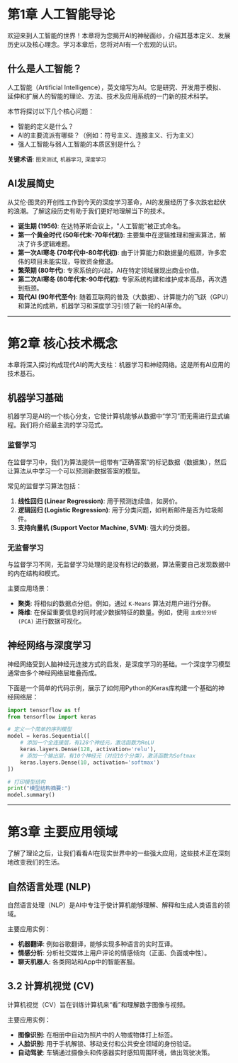 # 第1章 人工智能导论

欢迎来到人工智能的世界！本章将为您揭开AI的神秘面纱，介绍其基本定义、发展历史以及核心理念。学习本章后，您将对AI有一个宏观的认识。

##  什么是人工智能？

人工智能（Artificial Intelligence），英文缩写为AI。它是研究、开发用于模拟、延伸和扩展人的智能的理论、方法、技术及应用系统的一门新的技术科学。

本节将探讨以下几个核心问题：
- 智能的定义是什么？
- AI的主要流派有哪些？（例如：符号主义、连接主义、行为主义）
- 强人工智能与弱人工智能的本质区别是什么？

**关键术语**: `图灵测试`, `机器学习`, `深度学习`

##  AI发展简史

从艾伦·图灵的开创性工作到今天的深度学习革命，AI的发展经历了多次跌宕起伏的浪潮。了解这段历史有助于我们更好地理解当下的技术。

- **诞生期 (1956)**: 在达特茅斯会议上，"人工智能"被正式命名。
- **第一个黄金时代 (50年代末-70年代初)**: 主要集中在逻辑推理和搜索算法，解决了许多逻辑难题。
- **第一次AI寒冬 (70年代中-80年代初)**: 由于计算能力和数据量的瓶颈，许多宏伟的项目未能实现，导致资金撤退。
- **繁荣期 (80年代)**: 专家系统的兴起，AI在特定领域展现出商业价值。
- **第二次AI寒冬 (80年代末-90年代初)**: 专家系统构建和维护成本高昂，再次遇到瓶颈。
- **现代AI (90年代至今)**: 随着互联网的普及（大数据）、计算能力的飞跃（GPU）和算法的成熟，机器学习和深度学习引领了新一轮的AI革命。

---

# 第2章 核心技术概念

本章将深入探讨构成现代AI的两大支柱：机器学习和神经网络。这是所有AI应用的技术基石。

## 机器学习基础

机器学习是AI的一个核心分支，它使计算机能够从数据中“学习”而无需进行显式编程。我们将介绍最主流的学习范式。

### 监督学习

在监督学习中，我们为算法提供一组带有“正确答案”的标记数据（数据集），然后让算法从中学习一个可以预测新数据答案的模型。

常见的监督学习算法包括：
1.  **线性回归 (Linear Regression)**: 用于预测连续值，如房价。
2.  **逻辑回归 (Logistic Regression)**: 用于分类问题，如判断邮件是否为垃圾邮件。
3.  **支持向量机 (Support Vector Machine, SVM)**: 强大的分类器。

### 无监督学习

与监督学习不同，无监督学习处理的是没有标记的数据，算法需要自己发现数据中的内在结构和模式。

主要应用场景：
- **聚类**: 将相似的数据点分组。例如，通过 `K-Means` 算法对用户进行分群。
- **降维**: 在保留重要信息的同时减少数据特征的数量。例如，使用 `主成分分析 (PCA)` 进行数据可视化。

##  神经网络与深度学习

神经网络受到人脑神经元连接方式的启发，是深度学习的基础。一个深度学习模型通常由多个神经网络层堆叠而成。

下面是一个简单的代码示例，展示了如何用Python的Keras库构建一个基础的神经网络层：
```python
import tensorflow as tf
from tensorflow import keras

# 定义一个简单的序列模型
model = keras.Sequential([
    # 添加一个全连接层，有128个神经元，激活函数为ReLU
    keras.layers.Dense(128, activation='relu'),
    # 添加一个输出层，有10个神经元（对应10个分类），激活函数为Softmax
    keras.layers.Dense(10, activation='softmax')
])

# 打印模型结构
print("模型结构摘要:")
model.summary()
```

---

# 第3章 主要应用领域

了解了理论之后，让我们看看AI在现实世界中的一些强大应用，这些技术正在深刻地改变我们的生活。

## 自然语言处理 (NLP)

自然语言处理（NLP）是AI中专注于使计算机能够理解、解释和生成人类语言的领域。

主要应用实例：
- **机器翻译**: 例如谷歌翻译，能够实现多种语言的实时互译。
- **情感分析**: 分析社交媒体上用户评论的情感倾向（正面、负面或中性）。
- **聊天机器人**: 各类网站和App中的智能客服。

## 3.2 计算机视觉 (CV)

计算机视觉（CV）旨在训练计算机来“看”和理解数字图像与视频。

主要应用实例：
- **图像识别**: 在相册中自动为照片中的人物或物体打上标签。
- **人脸识别**: 用于手机解锁、移动支付和公共安全领域的身份验证。
- **自动驾驶**: 车辆通过摄像头和传感器实时感知周围环境，做出驾驶决策。

